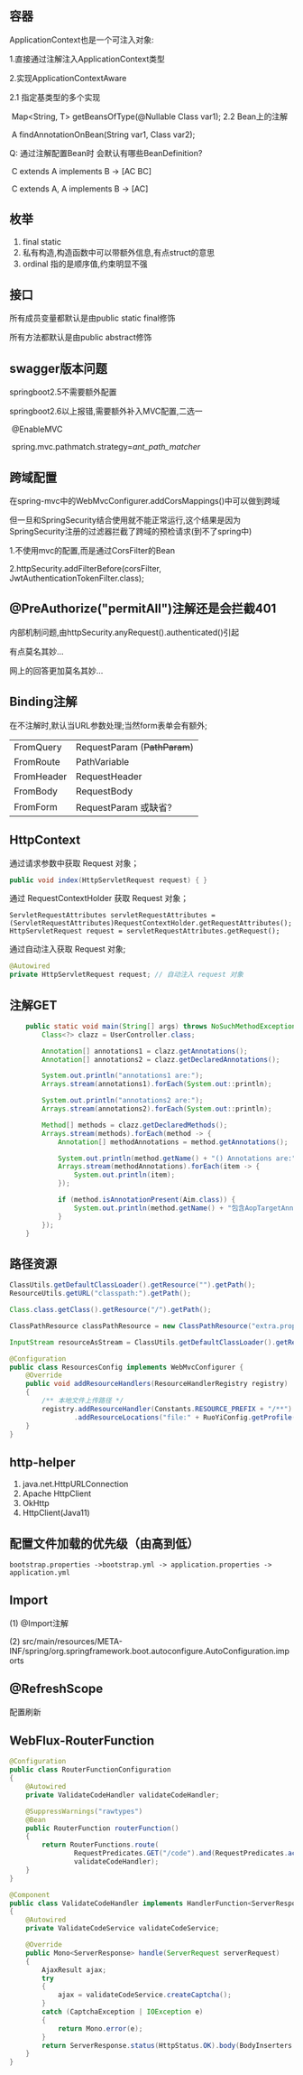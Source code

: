## 容器

ApplicationContext也是一个可注入对象:

1.直接通过注解注入ApplicationContext类型

2.实现ApplicationContextAware



2.1 指定基类型的多个实现

​	<T> Map<String, T> getBeansOfType(@Nullable Class<T> var1);
2.2 Bean上的注解 

​	<A extends Annotation> A findAnnotationOnBean(String var1, Class<A> var2);



Q: 通过注解配置Bean时 会默认有哪些BeanDefinition?

​	C extends A implements B	-> [AC BC]

​	C extends A, A implements B	-> [AC]



## 枚举

1. final static
2. 私有构造,构造函数中可以带额外信息,有点struct的意思
3. ordinal 指的是顺序值,约束明显不强



## 接口

所有成员变量都默认是由public static final修饰

所有方法都默认是由public abstract修饰



## swagger版本问题

springboot2.5不需要额外配置

springboot2.6以上报错,需要额外补入MVC配置,二选一

​	@EnableMVC 

​	spring.mvc.pathmatch.strategy=*ant_path_matcher*



## 跨域配置 

在spring-mvc中的WebMvcConfigurer.addCorsMappings()中可以做到跨域

但一旦和SpringSecurity结合使用就不能正常运行,这个结果是因为SpringSecurity注册的过滤器拦截了跨域的预检请求(到不了spring中)

1.不使用mvc的配置,而是通过CorsFilter的Bean 

2.httpSecurity.addFilterBefore(corsFilter, JwtAuthenticationTokenFilter.class);



## @PreAuthorize("permitAll")注解还是会拦截401

内部机制问题,由httpSecurity.anyRequest().authenticated()引起

有点莫名其妙...

网上的回答更加莫名其妙...



## Binding注解

在不注解时,默认当URL参数处理;当然form表单会有额外;

|            |                              |
| ---------- | ---------------------------- |
| FromQuery  | RequestParam (~~PathParam~~) |
| FromRoute  | PathVariable                 |
| FromHeader | RequestHeader                |
| FromBody   | RequestBody                  |
| FromForm   | RequestParam 或缺省?         |

## HttpContext

通过请求参数中获取 Request 对象；  

```java
public void index(HttpServletRequest request) { }
```



通过 RequestContextHolder 获取 Request 对象；

	ServletRequestAttributes servletRequestAttributes = (ServletRequestAttributes)RequestContextHolder.getRequestAttributes();
	HttpServletRequest request = servletRequestAttributes.getRequest();



通过自动注入获取 Request 对象;

```java
@Autowired
private HttpServletRequest request; // 自动注入 request 对象
```



## 注解GET

```java
    public static void main(String[] args) throws NoSuchMethodException {
        Class<?> clazz = UserController.class;

        Annotation[] annotations1 = clazz.getAnnotations();
        Annotation[] annotations2 = clazz.getDeclaredAnnotations();

        System.out.println("annotations1 are:");
        Arrays.stream(annotations1).forEach(System.out::println);

        System.out.println("annotations2 are:");
        Arrays.stream(annotations2).forEach(System.out::println);

        Method[] methods = clazz.getDeclaredMethods();
        Arrays.stream(methods).forEach(method -> {
            Annotation[] methodAnnotations = method.getAnnotations();

            System.out.println(method.getName() + "() Annotations are:");
            Arrays.stream(methodAnnotations).forEach(item -> {
                System.out.println(item);
            });

            if (method.isAnnotationPresent(Aim.class)) {
                System.out.println(method.getName() + "包含AopTargetAnnotation");
            }
        });
    }
```



## 路径资源

```java
ClassUtils.getDefaultClassLoader().getResource("").getPath();
ResourceUtils.getURL("classpath:").getPath();

Class.class.getClass().getResource("/").getPath();
```

```java
ClassPathResource classPathResource = new ClassPathResource("extra.properties");

InputStream resourceAsStream = ClassUtils.getDefaultClassLoader().getResourceAsStream("extra.properties");
```

```java
@Configuration
public class ResourcesConfig implements WebMvcConfigurer {
    @Override
    public void addResourceHandlers(ResourceHandlerRegistry registry)
    {
        /** 本地文件上传路径 */
        registry.addResourceHandler(Constants.RESOURCE_PREFIX + "/**")
                .addResourceLocations("file:" + RuoYiConfig.getProfile() + "/");
    }
}
```



## http-helper

1. java.net.HttpURLConnection
2. Apache HttpClient
3. OkHttp
4. HttpClient(Java11)



## 配置文件加载的优先级（由高到低）

`bootstrap.properties ->bootstrap.yml -> application.properties -> application.yml`



## Import

(1) @Import注解

(2) src/main/resources/META-INF/spring/org.springframework.boot.autoconfigure.AutoConfiguration.imports



## @RefreshScope

配置刷新



## WebFlux-RouterFunction

```java
@Configuration
public class RouterFunctionConfiguration
{
    @Autowired
    private ValidateCodeHandler validateCodeHandler;

    @SuppressWarnings("rawtypes")
    @Bean
    public RouterFunction routerFunction()
    {
        return RouterFunctions.route(
                RequestPredicates.GET("/code").and(RequestPredicates.accept(MediaType.TEXT_PLAIN)),
                validateCodeHandler);
    }
}
```

```java
@Component
public class ValidateCodeHandler implements HandlerFunction<ServerResponse>
{
    @Autowired
    private ValidateCodeService validateCodeService;

    @Override
    public Mono<ServerResponse> handle(ServerRequest serverRequest)
    {
        AjaxResult ajax;
        try
        {
            ajax = validateCodeService.createCaptcha();
        }
        catch (CaptchaException | IOException e)
        {
            return Mono.error(e);
        }
        return ServerResponse.status(HttpStatus.OK).body(BodyInserters.fromValue(ajax));
    }
}
```


